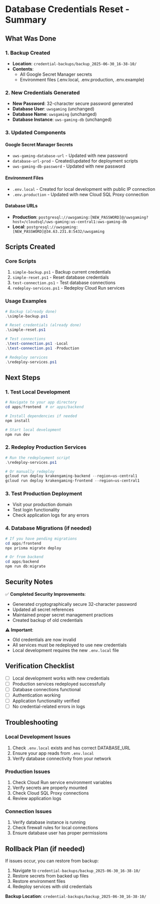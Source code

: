 # Database Credentials Reset - Summary

## What Was Done

### 1. Backup Created
- **Location**: `credential-backups/backup_2025-06-30_16-38-10/`
- **Contents**: 
  - All Google Secret Manager secrets
  - Environment files (.env.local, .env.production, .env.example)

### 2. New Credentials Generated
- **New Password**: 32-character secure password generated
- **Database User**: `uwsgaming` (unchanged)
- **Database Name**: `uwsgaming` (unchanged)
- **Database Instance**: `uws-gaming-db` (unchanged)

### 3. Updated Components

#### Google Secret Manager Secrets
- `uws-gaming-database-url` - Updated with new password
- `database-url-prod` - Created/updated for deployment scripts
- `uws-gaming-db-password` - Updated with new password

#### Environment Files
- `.env.local` - Created for local development with public IP connection
- `.env.production` - Updated with new Cloud SQL Proxy connection

#### Database URLs
- **Production**: `postgresql://uwsgaming:[NEW_PASSWORD]@/uwsgaming?host=/cloudsql/uws-gaming:us-central1:uws-gaming-db`
- **Local**: `postgresql://uwsgaming:[NEW_PASSWORD]@34.63.231.8:5432/uwsgaming`

## Scripts Created

### Core Scripts
1. `simple-backup.ps1` - Backup current credentials
2. `simple-reset.ps1` - Reset database credentials
3. `test-connection.ps1` - Test database connections
4. `redeploy-services.ps1` - Redeploy Cloud Run services

### Usage Examples
```powershell
# Backup (already done)
.\simple-backup.ps1

# Reset credentials (already done)
.\simple-reset.ps1

# Test connections
.\test-connection.ps1 -Local
.\test-connection.ps1 -Production

# Redeploy services
.\redeploy-services.ps1
```

## Next Steps

### 1. Test Local Development
```powershell
# Navigate to your app directory
cd apps/frontend  # or apps/backend

# Install dependencies if needed
npm install

# Start local development
npm run dev
```

### 2. Redeploy Production Services
```powershell
# Run the redeployment script
.\redeploy-services.ps1

# Or manually redeploy
gcloud run deploy krakengaming-backend --region=us-central1
gcloud run deploy krakengaming-frontend --region=us-central1
```

### 3. Test Production Deployment
- Visit your production domain
- Test login functionality
- Check application logs for any errors

### 4. Database Migrations (if needed)
```powershell
# If you have pending migrations
cd apps/frontend
npx prisma migrate deploy

# Or from backend
cd apps/backend
npm run db:migrate
```

## Security Notes

✅ **Completed Security Improvements**:
- Generated cryptographically secure 32-character password
- Updated all secret references
- Maintained proper secret management practices
- Created backup of old credentials

⚠️ **Important**: 
- Old credentials are now invalid
- All services must be redeployed to use new credentials
- Local development requires the new `.env.local` file

## Verification Checklist

- [ ] Local development works with new credentials
- [ ] Production services redeployed successfully  
- [ ] Database connections functional
- [ ] Authentication working
- [ ] Application functionality verified
- [ ] No credential-related errors in logs

## Troubleshooting

### Local Development Issues
1. Check `.env.local` exists and has correct DATABASE_URL
2. Ensure your app reads from `.env.local`
3. Verify database connectivity from your network

### Production Issues
1. Check Cloud Run service environment variables
2. Verify secrets are properly mounted
3. Check Cloud SQL Proxy connections
4. Review application logs

### Connection Issues
1. Verify database instance is running
2. Check firewall rules for local connections
3. Ensure database user has proper permissions

## Rollback Plan (if needed)
If issues occur, you can restore from backup:
1. Navigate to `credential-backups/backup_2025-06-30_16-38-10/`
2. Restore secrets from backed up files
3. Restore environment files
4. Redeploy services with old credentials

**Backup Location**: `credential-backups/backup_2025-06-30_16-38-10/`
